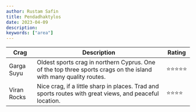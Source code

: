 ```yaml
---
author: Rustam Safin
title: Pendadhaktylos
date: 2023-04-09
description:
keywords: ["area"]
---
```


|Crag|Description|Rating|
|------|-----------|--------|
|Garga Suyu|Oldest sports crag in northern Cyprus. One of the top three sports crags on the island with many quality routes.|⭐⭐⭐⭐⭐|
|Viran Rocks|Nice crag, if a little sharp in places. Trad and sports routes with great views, and peaceful location.|⭐⭐⭐⭐|